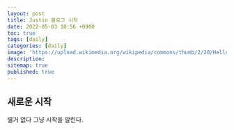 ```yaml
---
layout: post
title: Justin 블로그 시작
date: 2022-05-03 10:56 +0900
toc: true
tags: [daily]
categories: [daily]
image: 'https://upload.wikimedia.org/wikipedia/commons/thumb/2/28/HelloWorld.svg/768px-HelloWorld.svg.png'
description: 
sitemap: true
published: true
---
```

## 새로운 시작

별거 없다 그냥 시작을 알린다.